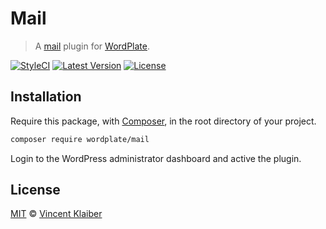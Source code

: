 # Mail

> A [mail](https://codex.wordpress.org/Plugin_API/Action_Reference/phpmailer_init) plugin for [WordPlate](https://wordplate.github.io).

[![StyleCI](https://styleci.io/repos/57282597/shield?style=flat)](https://styleci.io/repos/57282597)
[![Latest Version](https://img.shields.io/github/release/wordplate/mail.svg?style=flat)](https://github.com/wordplate/mail/releases)
[![License](https://img.shields.io/packagist/l/wordplate/mail.svg?style=flat)](https://packagist.org/packages/wordplate/mail)

## Installation

Require this package, with [Composer](https://getcomposer.org), in the root directory of your project.

```bash
composer require wordplate/mail
```

Login to the WordPress administrator dashboard and active the plugin.

## License

[MIT](LICENSE) © [Vincent Klaiber](https://vinkla.com)
